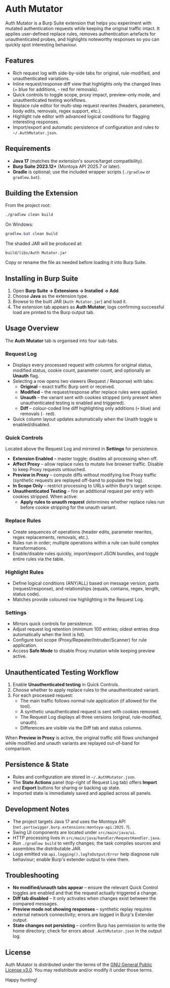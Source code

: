 # Auth Mutator

Auth Mutator is a Burp Suite extension that helps you experiment with mutated authentication requests while keeping the original traffic intact. It applies user-defined replace rules, removes authentication artefacts for unauthenticated probes, and highlights noteworthy responses so you can quickly spot interesting behaviour.

## Features

- Rich request log with side-by-side tabs for original, rule-modified, and unauthenticated variations.
- Inline request/response diff view that highlights only the changed lines (+ blue for additions, - red for removals).
- Quick controls to toggle scope, proxy impact, preview-only mode, and unauthenticated testing workflows.
- Replace rule editor for multi-step request rewrites (headers, parameters, body edits, removals, regex support, etc.).
- Highlight rule editor with advanced logical conditions for flagging interesting responses.
- Import/export and automatic persistence of configuration and rules to `~/.AuthMutator.json`.

## Requirements

- **Java 17** (matches the extension's source/target compatibility).
- **Burp Suite 2023.12+** (Montoya API 2025.7 or later).
- **Gradle** is optional; use the included wrapper scripts (`./gradlew` or `gradlew.bat`).

## Building the Extension

From the project root:

```bash
./gradlew clean build
```

On Windows:

```powershell
gradlew.bat clean build
```

The shaded JAR will be produced at:

```
build/libs/Auth Mutator.jar
```

Copy or rename the file as needed before loading it into Burp Suite.

## Installing in Burp Suite

1. Open **Burp Suite → Extensions → Installed → Add**.
2. Choose **Java** as the extension type.
3. Browse to the built JAR (`Auth Mutator.jar`) and load it.
4. The extension tab appears as **Auth Mutator**; logs confirming successful load are printed to the Burp output tab.

## Usage Overview

The **Auth Mutator** tab is organised into four sub-tabs.

### Request Log

- Displays every processed request with columns for original status, modified status, cookie count, parameter count, and optionally an **Unauth** flag.
- Selecting a row opens two viewers (Request / Response) with tabs:
	- **Original** – exact traffic Burp sent or received.
	- **Modified** – the request/response after replace rules were applied.
	- **Unauth** – the variant sent with cookies stripped (only present when unauthenticated testing is enabled and triggered).
	- **Diff** – colour-coded line diff highlighting only additions (`+` blue) and removals (`-` red).
- Quick column layout updates automatically when the Unaith toggle is enabled/disabled.

### Quick Controls

Located above the Request Log and mirrored in **Settings** for persistence.

- **Extension Enabled** – master toggle; disables all processing when off.
- **Affect Proxy** – allow replace rules to mutate live browser traffic. Disable to keep Proxy requests untouched.
- **Preview in Proxy** – compute diffs without modifying live Proxy traffic (synthetic requests are replayed off-band to populate the log).
- **In Scope Only** – restrict processing to URLs within Burp's target scope.
- **Unauthenticated Testing** – fire an additional request per entry with cookies stripped. When active:
	- **Apply rules to unauth request** determines whether replace rules run before cookie stripping for the unauth variant.

### Replace Rules

- Create sequences of operations (header edits, parameter rewrites, regex replacements, removals, etc.).
- Rules run in order; multiple operations within a rule can build complex transformations.
- Enable/disable rules quickly, import/export JSON bundles, and toggle entire rules via the table.

### Highlight Rules

- Define logical conditions (ANY/ALL) based on message version, parts (request/response), and relationships (equals, contains, regex, length, status code).
- Matches provide coloured row highlighting in the Request Log.

### Settings

- Mirrors quick controls for persistence.
- Adjust request log retention (minimum 100 entries; oldest entries drop automatically when the limit is hit).
- Configure tool scope (Proxy/Repeater/Intruder/Scanner) for rule application.
- Access **Safe Mode** to disable Proxy mutation while keeping preview active.

## Unauthenticated Testing Workflow

1. Enable **Unauthenticated testing** in Quick Controls.
2. Choose whether to apply replace rules to the unauthenticated variant.
3. For each processed request:
	 - The main traffic follows normal rule application (if allowed for the tool).
	 - A synthetic unauthenticated request is sent with cookies removed.
	 - The Request Log displays all three versions (original, rule-modified, unauth).
	 - Differences are visible via the Diff tab and status columns.

When **Preview in Proxy** is active, the original traffic still flows unchanged while modified and unauth variants are replayed out-of-band for comparison.

## Persistence & State

- Rules and configuration are stored in `~/.AuthMutator.json`.
- The **State Actions** panel (top-right of Request Log tab) offers **Import** and **Export** buttons for sharing or backing up state.
- Imported state is immediately saved and applied across all panels.

## Development Notes

- The project targets Java 17 and uses the Montoya API (`net.portswigger.burp.extensions:montoya-api:2025.7`).
- Swing UI components are located under `src/main/java/ui`.
- HTTP processing lives in `src/main/java/handler/RequestHandler.java`.
- Run `./gradlew build` to verify changes; the task compiles sources and assembles the distributable JAR.
- Logs emitted via `api.logging().logToOutput/Error` help diagnose rule behaviour; enable Burp's extender output to view them.

## Troubleshooting

- **No modified/unauth tabs appear** – ensure the relevant Quick Control toggles are enabled and that the request actually triggered a change.
- **Diff tab disabled** – it only activates when changes exist between the compared messages.
- **Preview mode not showing responses** – synthetic replay requires external network connectivity; errors are logged in Burp's Extender output.
- **State changes not persisting** – confirm Burp has permission to write the home directory; check for errors about `.AuthMutator.json` in the output log.

## License

Auth Mutator is distributed under the terms of the [GNU General Public License v3.0](LICENSE). You may redistribute and/or modify it under those terms.

Happy hunting!

